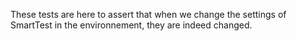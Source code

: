 These tests are here to assert that when we change the settings of SmartTest in the environnement, they are indeed changed.